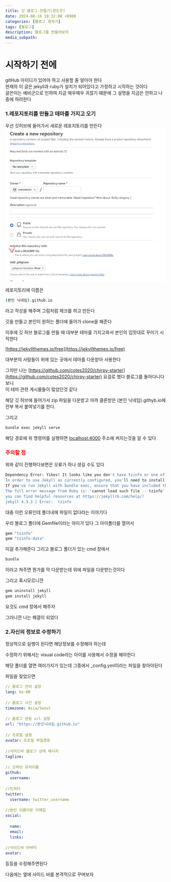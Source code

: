 ```yaml
---
title: 깃 블로그 만들기(윈도우)
date: 2024-08-16 19:32:00 +0900
categories: [블로그 제작기]
tags: [블로그]
description: 블로그를 만들어보자
media_subpath:
---
```


# 시작하기 전에

gitHub 아이디가 있어야 하고 사용할 줄 알아야 한다<br>
현재의 이 글은 jekyll과 ruby가 설치가 되어있다고 가정하고 시작하는 것이다<br>
글쓴이는 예비군으로 인하여 지금 매우매우 귀찮기 떄문에 그 설명을 지금은 안하고 나중에 하려한다

### 1.레포지토리를 만들고 테마를 가지고 오기

우선 깃허브에 들어가서 새로운 레포지토리를 만든다
![이미지](/img/madeblog/1.jpg)

레포지토리에 이름은

```bash
(본인 닉네임).github.io
```

라고 작성을 해주며 그림처럼 체크를 하고 만든다

깃을 만들고 본인이 원하는 폴더에 들어가 clone을 해준다

이후에 깃 허브 블로그를 만들 때 대부분 테마를 가지고와서 본인의 입맛대로 꾸미기 시작한다

[https://jekyllthemes.io/free](https://jekyllthemes.io/free)

대부분의 사람들이 위에 있는 곳에서 테마를 다운받아 사용한다

그치만 나는 [https://github.com/cotes2020/chirpy-starter](https://github.com/cotes2020/chirpy-starter) 요걸로 했다 블로그를 돌아다니다보니<br>
이 테마 관련 게시물들이 많았던것 같다

해당 깃 허브에 들어가서 zip 파일을 다운받고 아까 클론받은 (본인 닉네임).githyb.io에 전부 복사 붙여넣기를 한다.

그리고

```bash
bundle exec jekyll serve
```

해당 경로에 위 명령어를 실행하면 [localhost:4000](https://localhost:4000) 주소에 켜지는것을 알 수 있다

### <span style ="color: red;">주의할 점</span>

위와 같이 진행하다보면은 오류가 하나 생길 수도 있다

```bash
Dependency Error: Yikes! It looks like you don't have tzinfo or one of its dependencies installed.
In order to use Jekyll as currently configured, you'll need to install this gem.
If you've run Jekyll with bundle exec, ensure that you have included the tzinfo gem in your Gemfile as well.
The full error message from Ruby is: 'cannot load such file -- tzinfo' If you run into trouble,
you can find helpful resources at https://jekyllrb.com/help/!
jekyll 4.3.3 | Error:  tzinfo
```

대충 이런 오류인데 폴더내에 파일이 없다라는 이야기다

우리 블로그 폴더에 Gemfile이라는 아이가 있다 그 아이폴더를 열어서

```bash
gem "tzinfo"
gem "tzinfo-data"
```

이걸 추가해준다 그리고 블로그 폴더가 있는 cmd 창에서

```bash
bundle
```

이라고 쳐주면 뭔가를 막 다운받는데 위에 파일을 다운받는것이다

그리고 혹시모르니깐

```bash
gem uninstall jekyll
gem install jekyll
```

요것도 cmd 창에서 해주자

그러니깐 나는 해결이 되었다

### 2.자신의 정보로 수정하기

정상적으로 실행이 된다면 해당정보를 수정해야 하는데

수정하기 위해서는 visual code라는 아이를 사용해서 수정을 해야한다

해당 폴더를 열면 여러가지가 있는데 그중에서 \_config.yml이라는 파일을 찾아야된다

파일을 찾았으면

```yml
// 블로그 언어 설정
lang: ko-KR

// 블로그 시간 설정
timezone: Asia/Seoul

// 블로그 연동 url 설정
url: "https://본인닉네임.github.io"

// 프로필 설정
avatar: 프로필 파일경로

//사이드바 블로그 상태 메시지
tagline:

// 깃허브 유저이름
github:
  username:

//트위터
twitter:
  username: twitter_username

//본인 이름이랑 이메일
social:

  name:
  email:
  links:

//사이드바 아바타
avatar:

```

등등을 수정해주면된다

다음에는 옆에 사이드 바를 본격적으로 꾸며보자
